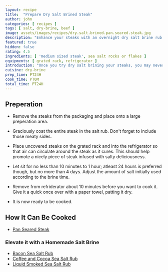```yaml
---
layout: recipe
title:  "Prepare Dry Salt Brined Steak"
author: john
categories: [ recipes ]
tags: [ salt, dry-brine, beef ]
image: assets/images/recipes/dry.salt.brined.pan.seared.steak.jpg
description: "Enhance your steaks with an overnight dry salt brine rub."
featured: true
hidden: false
rating: 4.5
ingredients: [ 'medium sized steak', sea salt rocks or flakes ]
equipments: [ grated rack, refrigerator ]
introduction: "Once you try dry salt brining your steaks, you may never want to prepare it any other way.  When we talk about dry brining a steak, we are basically talking about curing it.  Salt helps penetrate the meat over time. The moisture of the meat breaks down the water-soluble elements in the seasoning creating a glaze which eventually seeps back into the meat. The process also breaks down the muscle proteins in the beef, rendering it more tender."
cuisine: dry-brine
prep_time: PT24H
cook_time: PT0M
total_time: PT24H
---
```


## Preperation

- Remove the steaks from the packaging and place onto a large preperation area.

- Graciously coat the entire steak in the salt rub.  Don't forget to include those meaty sides.

- Place uncovered steaks on the grated rack and into the refrigerator so that air can circulate around the steak as it cures.  This should help promote a nicely piece of steak infused with salty deliciousness.

- Let sit for no less than 10 minutes to 1 hour; atleast 24 hours is preferred though, but no more than 4 days.  Adjust the amount of salt initially used according to the brine time.

- Remove from refriderator about 10 minutes before you want to cook it.  Give it a quick once over with a paper towel, patting it dry.

- It is now ready to be cooked.

## How It Can Be Cooked

- [Pan Seared Steak](/pan-seared-steak)

### Elevate it with a Homemade Salt Brine

- [Bacon Sea Salt Rub](/bacon-sea-salt-rub)
- [Coffee and Cocoa Sea Salt Rub](/coffee-cocoa-sea-salt-rub)
- [Liquid Smoked Sea Salt Rub](/liquid-smoked-sea-salt-rub)

